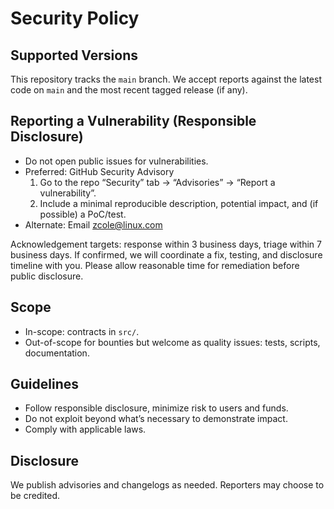 # Security Policy

## Supported Versions
This repository tracks the `main` branch. We accept reports against the latest code on `main` and the most recent tagged release (if any).

## Reporting a Vulnerability (Responsible Disclosure)
- Do not open public issues for vulnerabilities.
- Preferred: GitHub Security Advisory
  1. Go to the repo “Security” tab → “Advisories” → “Report a vulnerability”.
  2. Include a minimal reproducible description, potential impact, and (if possible) a PoC/test.
- Alternate: Email zcole@linux.com

Acknowledgement targets: response within 3 business days, triage within 7 business days. If confirmed, we will coordinate a fix, testing, and disclosure timeline with you. Please allow reasonable time for remediation before public disclosure.

## Scope
- In-scope: contracts in `src/`.
- Out-of-scope for bounties but welcome as quality issues: tests, scripts, documentation.

## Guidelines
- Follow responsible disclosure, minimize risk to users and funds.
- Do not exploit beyond what’s necessary to demonstrate impact.
- Comply with applicable laws.

## Disclosure
We publish advisories and changelogs as needed. Reporters may choose to be credited.

